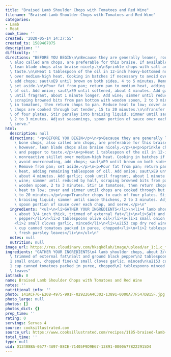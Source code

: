 ```yaml
---
title: "Braised Lamb Shoulder Chops with Tomatoes and Red Wine"
filename: "Braised-Lamb-Shoulder-Chops-with-Tomatoes-and-Red-Wine"
categories:
- Lamb
- Meat
cook_time: ''
created: '2020-05-14 14:37:55'
created_ts: 1589467075
description: ''
difficulty: ''
directions: "BEFORE YOU BEGIN\n\nBecause they are generally leaner, round bone chops,\
  \ also called arm chops, are preferable for this braise. If available, however,\
  \ lean blade chops also braise nicely.\n\nSprinkle chops with salt and pepper to\
  \ taste.\n\nHeat 1 tablespoon of the oil in 12-inch heavy-bottomed nonreactive skillet\
  \ over medium-high heat. Cooking in batches if necessary to avoid overcrowding,\
  \ add chops; saut\xE9 until brown on both sides, 4 to 5 minutes. Remove from pan;\
  \ set aside.\n\nPour fat from pan; return pan to medium heat, adding remaining tablespoon\
  \ of oil. Add onion; saut\xE9 until softened, about 4 minutes. Add garlic; cook\
  \ until fragrant, about 1 minute longer. Add wine; simmer until reduced by half,\
  \ scraping browned bits from pan bottom with wooden spoon, 2 to 3 minutes. Stir\
  \ in tomatoes, then return chops to pan. Reduce heat to low; cover and simmer until\
  \ chops are cooked through but tender, 15 to 20 minutes.\n\nTransfer chops to each\
  \ of four plates. Stir parsley into braising liquid; simmer until sauce thickens,\
  \ 2 to 3 minutes. Adjust seasonings, spoon portion of sauce over each chop, and\
  \ serve."
html:
  description: null
  directions: "<p>BEFORE YOU BEGIN</p>\n<p>Because they are generally leaner, round\
    \ bone chops, also called arm chops, are preferable for this braise. If available,\
    \ however, lean blade chops also braise nicely.</p>\n<p>Sprinkle chops with salt\
    \ and pepper to taste.</p>\n<p>Heat 1 tablespoon of the oil in 12-inch heavy-bottomed\
    \ nonreactive skillet over medium-high heat. Cooking in batches if necessary to\
    \ avoid overcrowding, add chops; saut\xE9 until brown on both sides, 4 to 5 minutes.\
    \ Remove from pan; set aside.</p>\n<p>Pour fat from pan; return pan to medium\
    \ heat, adding remaining tablespoon of oil. Add onion; saut\xE9 until softened,\
    \ about 4 minutes. Add garlic; cook until fragrant, about 1 minute longer. Add\
    \ wine; simmer until reduced by half, scraping browned bits from pan bottom with\
    \ wooden spoon, 2 to 3 minutes. Stir in tomatoes, then return chops to pan. Reduce\
    \ heat to low; cover and simmer until chops are cooked through but tender, 15\
    \ to 20 minutes.</p>\n<p>Transfer chops to each of four plates. Stir parsley into\
    \ braising liquid; simmer until sauce thickens, 2 to 3 minutes. Adjust seasonings,\
    \ spoon portion of sauce over each chop, and serve.</p>\n"
  ingredients: "<ul>\n<li>GATHER YOUR INGREDIENTS</li>\n<li>4 lamb shoulder chops,\
    \ about 3/4 inch thick, trimmed of external fat</li>\n<li>Salt and ground black\
    \ pepper</li>\n<li>2 tablespoons olive oil</li>\n<li>1 small onion, chopped fine</li>\n\
    <li>2 small cloves garlic, minced</li>\n<li>\u2153 cup dry red wine</li>\n<li>1\
    \ cup canned tomatoes packed in puree, chopped</li>\n<li>2 tablespoons minced\
    \ fresh parsley leaves</li>\n</ul>\n"
  notes: null
  nutrition: null
image_url: https://res.cloudinary.com/hksqkdlah/image/upload/ar_1:1,c_fill,dpr_2.0,f_auto,fl_lossy.progressive.strip_profile,g_faces:auto,q_auto:low,w_344/40718_sfs-braised-lamb-shoulder-chops-10
ingredients: "GATHER YOUR INGREDIENTS\n4 lamb shoulder chops, about 3/4 inch thick,\
  \ trimmed of external fat\nSalt and ground black pepper\n2 tablespoons olive oil\n\
  1 small onion, chopped fine\n2 small cloves garlic, minced\n\u2153 cup dry red wine\n\
  1 cup canned tomatoes packed in puree, chopped\n2 tablespoons minced fresh parsley\
  \ leaves"
intrash: 0
name: Braised Lamb Shoulder Chops with Tomatoes and Red Wine
notes: ''
nutritional_info: ''
photo: 141ACF76-E20B-4975-991F-029226A4C302-13891-0000A77F547DB15F.jpg
photo_large: null
photos: []
photos_dict: {}
prep_time: ''
rating: 0
servings: Serves 4
source: cooksillustrated.com
source_url: https://www.cooksillustrated.com/recipes/1185-braised-lamb-shoulder-chops-with-tomatoes-and-red-wine?incode=MCSCD00L0&ref=new_search_experience_1
total_time: ''
type: null
uid: D13408BA-0577-4A97-88CE-71405F9D9E67-13891-0000A77B222915D4
---
```

